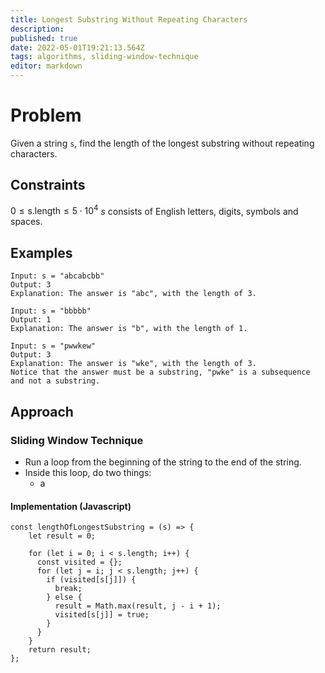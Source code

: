 ```yaml
---
title: Longest Substring Without Repeating Characters
description: 
published: true
date: 2022-05-01T19:21:13.564Z
tags: algorithms, sliding-window-technique
editor: markdown
---
```


# Problem
Given a string `s`, find the length of the longest substring without repeating characters.

## Constraints
$0 \le \text{s.length} \le 5 \cdot 10^4$
$s$ consists of English letters, digits, symbols and spaces.
## Examples
```
Input: s = "abcabcbb"
Output: 3
Explanation: The answer is "abc", with the length of 3.
```

```
Input: s = "bbbbb"
Output: 1
Explanation: The answer is "b", with the length of 1.
```
```
Input: s = "pwwkew"
Output: 3
Explanation: The answer is "wke", with the length of 3.
Notice that the answer must be a substring, "pwke" is a subsequence and not a substring.
```

## Approach
### Sliding Window Technique
- Run a loop from the beginning of the string to the end of the string.
- Inside this loop, do two things: 
	- a
#### Implementation (Javascript)
```
const lengthOfLongestSubstring = (s) => {
    let result = 0;
    
    for (let i = 0; i < s.length; i++) {
      const visited = {};
      for (let j = i; j < s.length; j++) {
        if (visited[s[j]]) {
          break;
        } else {
          result = Math.max(result, j - i + 1);
          visited[s[j]] = true;
        }
      }
    }
    return result;
};
```
